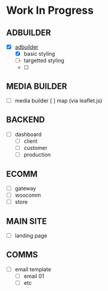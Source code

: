# Work In Progress

## ADBUILDER
- [x]  [adbuilder](https://40ftslinky.github.io/primetimeforgrowth/adbuilder.html)
   - [x]  basic styling
   - [ ]  targetted styling
   - [ ]  

## MEDIA BUILDER
- [ ]  media builder 
  [ ]  map (via leaflet.js)

## BACKEND
- [ ]  dashboard
   - [ ]  client
   - [ ]  customer
   - [ ]  production
  
## ECOMM
- [ ]  gateway 
- [ ]  woocomm
- [ ]  store

## MAIN SITE
- [ ]  landing page

## COMMS
- [ ]  email template
   - [ ]  email 01
   - [ ]  etc
